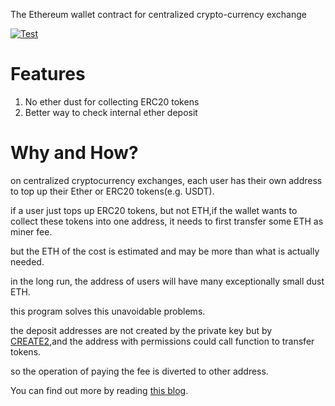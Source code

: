 The Ethereum wallet contract for centralized crypto-currency exchange 

[![Test](https://github.com/islishude/eth-create2-wallet/workflows/test/badge.svg?branch=main)]()

# Features

1. No ether dust for collecting ERC20 tokens
2. Better way to check internal ether deposit

# Why and How?

on centralized cryptocurrency exchanges, each user has their own address to top up their Ether or ERC20 tokens(e.g. USDT).

if a user just tops up ERC20 tokens, but not ETH,if the wallet wants to collect these tokens into one address, it needs to first transfer some ETH as miner fee.

but the ETH of the cost is estimated and may be more than what is actually needed.

in the long run, the address of users will have many exceptionally small dust ETH.

this program solves this unavoidable problems.

the deposit addresses are not created by the private key but by [CREATE2](https://eips.ethereum.org/EIPS/eip-1014),and the address with permissions could call function to transfer tokens.

so the operation of paying the fee is diverted to other address.

You can find out more by reading [this blog](https://github.com/islishude/blog/issues/221).
